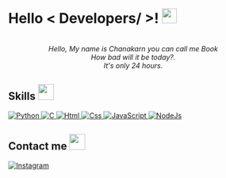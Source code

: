 <h1> Hello < Developers/ >! <img src = "https://raw.githubusercontent.com/MartinHeinz/MartinHeinz/master/wave.gif" width = 30px> </h1>

   
<p align="center">
<i><br>Hello, My name is Chanakarn you can call me Book <br> How bad will it be today?. <br> It's only 24 hours. </i>
</p>

<h2> Skills <img src = "https://media2.giphy.com/media/QssGEmpkyEOhBCb7e1/giphy.gif?cid=ecf05e47a0n3gi1bfqntqmob8g9aid1oyj2wr3ds3mg700bl&rid=giphy.gif" width = 32px> </h2>

 <a href="https://www.python.org" target="_blank">
    <img alt="Python" src="https://img.shields.io/badge/Python-3776AB?style=for-the-badge&logo=python&logoColor=white">
  </a>

   <a href="https://www.cprogramming.com/" target="_blank">
    <img alt="C" src="https://img.shields.io/badge/C-00599C?style=for-the-badge&logo=c&logoColor=white">
  </a>

  <a href="https://html.com/" target="_blank">
    <img alt="Html" src="https://img.shields.io/badge/HTML5-E34F26?style=for-the-badge&logo=html5&logoColor=white">
  </a>
  
  <a href="https://www.w3.org/Style/CSS/Overview.en.html" target="_blank">
    <img alt="Css" src="https://img.shields.io/badge/CSS3-1572B6?style=for-the-badge&logo=css3&logoColor=white">
  </a>
  
  <a href="https://www.javascript.com/" target="_blank">
    <img alt="JavaScript" src="https://img.shields.io/badge/JavaScript-323330?style=for-the-badge&logo=javascript&logoColor=white">
  </a>
  
  <a href="https://nodejs.org/en/" target="_blank">
    <img alt="NodeJs" src="https://img.shields.io/badge/Node.js-339933?style=for-the-badge&logo=nodedotjs&logoColor=white">
  </a>

<h2>Contact me <img src="https://img.icons8.com/color/48/000000/user-male-circle--v2.png" width=32px /></h2>

   <a href="https://www.instagram.com/book_cnk_/" target="_blank">
    <img alt="Instagram" src="https://img.shields.io/badge/Instagram-E4405F?style=for-the-badge&logo=instagram&logoColor=white">
  </a>  
  





